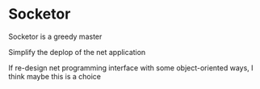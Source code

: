 # Socketor

Socketor is a greedy master  

Simplify the deplop of the net application  

If re-design net programming interface with some object-oriented ways, I think maybe this is a choice  


